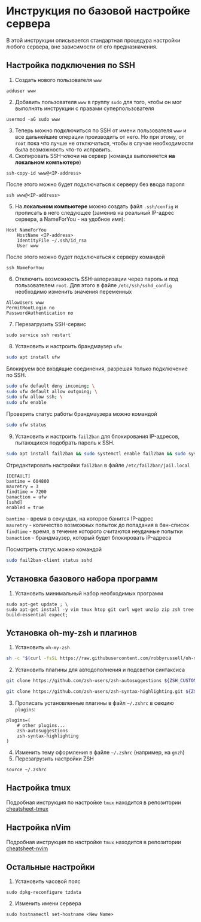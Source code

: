 # Инструкция по базовой настройке сервера
В этой инструкции описывается стандартная процедура настройки любого сервера, вне зависимости от его предназначения.

## Настройка подключения по SSH
1. Создать нового пользователя `www`
```
adduser www
```
2. Добавить пользователя `www` в группу `sudo` для того, чтобы он мог выполнять инструкции с правами суперпользователя
```
usermod -aG sudo www
```
3. Теперь можно подключиться по SSH от имени пользователя `www` и все дальнейшие операции производить от него. Но при этому, от `root` пока что лучше не отключаться, чтобы в случае необходимости была возможность что-то исправить.
4. Скопировать SSH-ключи на сервер (команда выполняется **на локальном компьютере**)
```
ssh-copy-id www@<IP-address>
```
После этого можно будет подключаться к серверу без ввода пароля
```
ssh www@<IP-address>
```
5. На **локальном компьютере** можно создать файл `.ssh/config` и прописать в него следующее (заменив <IP-address> на реальный IP-адрес сервера, а NameForYou - на удобное имя):
```
Host NameForYou
    HostName <IP-address>
    IdentityFile ~/.ssh/id_rsa
    User www
```
После этого можно будет подключаться к серверу командой
```
ssh NameForYou
```
6. Отключить возможность SSH-авторизации через пароль и под пользователем `root`. Для этого в файле `/etc/ssh/sshd_config` необходимо изменить значения переменных
```
AllowUsers www
PermitRootLogin no
PasswordAuthentication no
```
7. Перезагрузить SSH-сервис
```
sudo service ssh restart
```

8. Установить и настроить брандмаузер `ufw`
```bash
sudo apt install ufw
```

Блокируем все входящие соединения, разрешая только подключение по SSH.
```bash
sudo ufw default deny incoming; \
sudo ufw default allow outgoing; \
sudo ufw allow ssh; \
sudo ufw enable
```

Проверить статус работы брандмаузера можно командой
```bash
sudo ufw status
```

9. Установить и настроить `fail2ban` для блокирования IP-адресов, пытающихся подобрать пароль к SSH.
```bash
sudo apt install fail2ban && sudo systemctl enable fail2ban && sudo systemctl start fail2ban
```
Отредактировать настройки `fail2ban` в файле `/etc/fail2ban/jail.local`
```
[DEFAULT]
bantime = 604800
maxretry = 3
findtime = 7200
banaction = ufw
[sshd]
enabled = true
```
`bantime` - время в секундах, на которое банится IP-адрес  
`maxretry` - количество возможных попыток до попадания в бан-список  
`findtime` - время, в течение которого считаются неудачные попытки  
`banaction` - брандмаузер, который будет блокировать iP-адреса  
  
Посмотреть статус можно командой
```bash
sudo fail2ban-client status sshd
```

## Установка базового набора программ
1. Установить минимальный набор необходимых программ
```
sudo apt-get update ; \
sudo apt-get install -y vim tmux htop git curl wget unzip zip zsh tree build-essential expect;
```

## Установка oh-my-zsh и плагинов
1. Установить `oh-my-zsh`
```bash
sh -c "$(curl -fsSL https://raw.githubusercontent.com/robbyrussell/oh-my-zsh/master/tools/install.sh)"
```
2. Установить плагины для автодополнения и подсветки синтаксиса
```bash
git clone https://github.com/zsh-users/zsh-autosuggestions ${ZSH_CUSTOM:-~/.oh-my-zsh/custom}/plugins/zsh-autosuggestions
```
```bash
git clone https://github.com/zsh-users/zsh-syntax-highlighting.git ${ZSH_CUSTOM:-~/.oh-my-zsh/custom}/plugins/zsh-syntax-highlighting
```
3. Прописать установленные плагины в файл `~/.zshrc` в секцию `plugins`:
```
plugins=( 
    # other plugins...
    zsh-autosuggestions
    zsh-syntax-highlighting
)
```
4. Изменить тему оформления в файле `~/.zshrc` (например, на `gnzh`)
5. Перезагрузить настройки ZSH
```
source ~/.zshrc
```

## Настройка tmux
Подробная инструкция по настройке `tmux` находится в репозитории [cheatsheet-tmux](https://github.com/Shecspi/cheatsheet-tmux)

## Настройка nVim
Подробная инструкция по настройке `tmux` находится в репозитории [cheatsheet-nvim](https://github.com/Shecspi/cheatsheet-nvim)

## Остальные настройки
1. Установить часовой пояс
```
sudo dpkg-reconfigure tzdata
```
2. Изменить имени сервера
```
sudo hostnamectl set-hostname <New Name>
```
